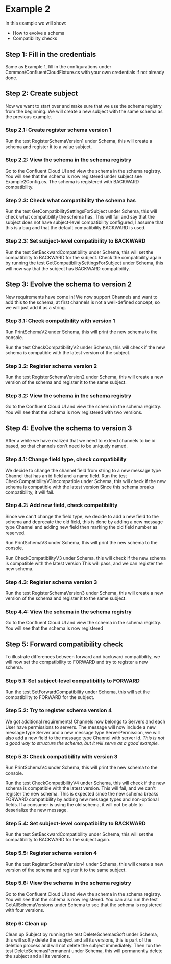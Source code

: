 # Example 2

In this example we will show:

* How to evolve a schema
* Compatibility checks

## Step 1: Fill in the credentials

Same as Example 1, fill in the configurations under Common/ConfluentCloudFixture.cs with your own credentials if not
already done.

## Step 2: Create subject

Now we want to start over and make sure that we use the schema registry from the beginning. We will create a new subject
with the same schema as the previous example.

### Step 2.1: Create register schema version 1

Run the test RegisterSchemaVersion1 under Schema, this will create a schema and register it to a value subject.

### Step 2.2: View the schema in the schema registry

Go to the Confluent Cloud UI and view the schema in the schema registry. You will see that the schema is now registered
under subject see Example2Config.cs.
The schema is registered with BACKWARD compatibility.

### Step 2.3: Check what compatibility the schema has

Run the test GetCompatibilitySettingsForSubject under Schema, this will check what compatibility the schema has.
This will fail and say that the subject does not have subject-level compatibility configured, I assume that this is a
bug and that the default compatibility BACKWARD is used.

### Step 2.3: Set subject-level compatibility to BACKWARD

Run the test SetBackwardCompatibility under Schema, this will set the compatibility to BACKWARD for the subject.
Check the compatibility again by running the test GetCompatibilitySettingsForSubject under Schema, this will now say
that the subject has BACKWARD compatibility.

## Step 3: Evolve the schema to version 2

New requirements have come in! We now support Channels and want to add this to the schema, at first channels is not a
well-defined concept, so we will just add it as a string.

### Step 3.1: Check compatibility with version 1

Run PrintSchemaV2 under Schema, this will print the new schema to the console.

Run the test CheckCompatibilityV2 under Schema, this will check if the new schema is compatible with the latest version
of the subject.

### Step 3.2: Register schema version 2

Run the test RegisterSchemaVersion2 under Schema, this will create a new version of the schema and register it to the
same subject.

### Step 3.2: View the schema in the schema registry

Go to the Confluent Cloud UI and view the schema in the schema registry. You will see that the schema is now registered
with two versions.

## Step 4: Evolve the schema to version 3

After a while we have realized that we need to extend channels to be id based, so that channels don't need to be
uniquely named.

### Step 4.1: Change field type, check compatibility

We decide to change the channel field from string to a new message type Channel that has an id field and a name field.
Run the test CheckCompatibilityV3Incompatible under Schema, this will check if the new schema is compatible with the
latest version
Since this schema breaks compatibility, it will fail.

### Step 4.2: Add new field, check compatibility

Since we can't change the field type, we decide to add a new field to the schema and deprecate the old field, this is
done by adding a new message type Channel and adding new field then marking the old field number as reserved.

Run PrintSchemaV3 under Schema, this will print the new schema to the console.

Run CheckCompatibilityV3 under Schema, this will check if the new schema is compatible with the latest version
This will pass, and we can register the new schema.

### Step 4.3: Register schema version 3

Run the test RegisterSchemaVersion3 under Schema, this will create a new version of the schema and register it to the
same subject.

### Step 4.4: View the schema in the schema registry

Go to the Confluent Cloud UI and view the schema in the schema registry. You will see that the schema is now registered

## Step 5: Forward compatibility check

To illustrate differences between forward and backward compatibility, we will now set the compatibility to FORWARD and
try to register a new schema.

### Step 5.1: Set subject-level compatibility to FORWARD

Run the test SetForwardCompatibility under Schema, this will set the compatibility to FORWARD for the subject.

### Step 5.2: Try to register schema version 4

We got additional requirements! Channels now belongs to Servers and each User have permissions to servers.
The message will now include a new message type Server and a new message type ServerPermission, we will also add a new
field to the message type Channel with server id.
_This is not a good way to structure the schema, but it will serve as a good example._

### Step 5.3: Check compatibility with version 3

Run PrintSchemaV4 under Schema, this will print the new schema to the console.

Run the test CheckCompatibilityV4 under Schema, this will check if the new schema is compatible with the latest version.
This will fail, and we can't register the new schema. This is expected since the new schema breaks FORWARD compatibility
by adding new message types and non-optional fields. If a consumer is using the old schema, it will not be able to
deserialize the new message.

### Step 5.4: Set subject-level compatibility to BACKWARD

Run the test SetBackwardCompatibility under Schema, this will set the compatibility to BACKWARD for the subject again.

### Step 5.5: Register schema version 4

Run the test RegisterSchemaVersion4 under Schema, this will create a new version of the schema and register it to the
same subject.

### Step 5.6: View the schema in the schema registry

Go to the Confluent Cloud UI and view the schema in the schema registry. You will see that the schema is now registered.
You can also run the test GetAllSchemaVersions under Schema to see that the schema is registered with four versions.

### Step 6: Clean up

Clean up Subject by running the test DeleteSchemasSoft under Schema, this will softly delete the subject and all its
versions, this is part of the deletion process and will not delete the subject immediately.
Then run the test DeleteSchemasPermanent under Schema, this will permanently delete the subject and all its versions.




